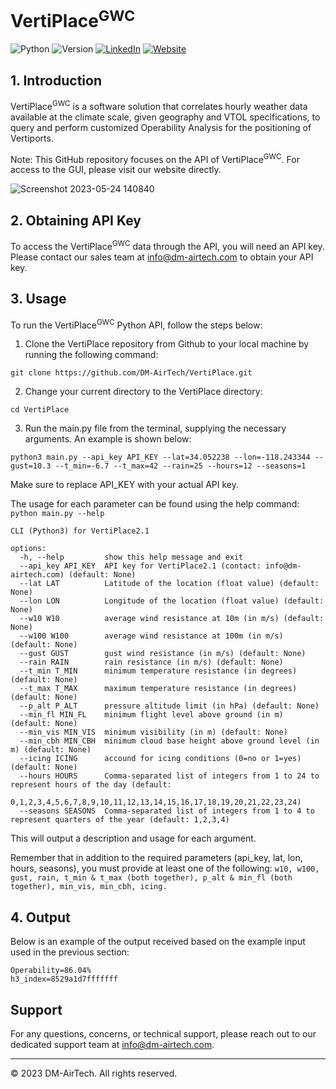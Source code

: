 # VertiPlace<sup>GWC</sup>

![Python](https://img.shields.io/badge/Python-3-blue)
![Version](https://img.shields.io/badge/Version-2.1-blue)
[![LinkedIn](https://img.shields.io/badge/LinkedIn-0077B5?style=flat&logo=linkedin&logoColor=white)](https://uk.linkedin.com/company/dm-airtech)
[![Website](https://img.shields.io/website?up_message=online&url=https%3A%2F%2Fwww.dm-airtech.com/)](https://www.dm-airtech.com/)

## 1. Introduction
VertiPlace<sup>GWC</sup> is a software solution that correlates hourly weather data available at the climate scale, given geography and VTOL specifications, to query and perform customized Operability Analysis for the positioning of Vertiports.

Note: This GitHub repository focuses on the API of VertiPlace<sup>GWC</sup>. For access to the GUI, please visit our website directly.

![Screenshot 2023-05-24 140840](https://github.com/DM-AirTech/VertiPlace/assets/40840002/cbe33e91-6687-45ce-b7e6-52e404c624c7)


## 2. Obtaining API Key

To access the VertiPlace<sup>GWC</sup> data through the API, you will need an API key. Please contact our sales team at info@dm-airtech.com to obtain your API key.

## 3. Usage

To run the VertiPlace<sup>GWC</sup> Python API, follow the steps below:

1. Clone the VertiPlace repository from Github to your local machine by running the following command:

`git clone https://github.com/DM-AirTech/VertiPlace.git`

2. Change your current directory to the VertiPlace directory:

`cd VertiPlace`

3. Run the main.py file from the terminal, supplying the necessary arguments. An example is shown below:
```
python3 main.py --api_key API_KEY --lat=34.052238 --lon=-118.243344 --gust=10.3 --t_min=-6.7 --t_max=42 --rain=25 --hours=12 --seasons=1     
```
Make sure to replace API_KEY with your actual API key.

The usage for each parameter can be found using the help command:
`python main.py --help`
```
CLI (Python3) for VertiPlace2.1

options:
  -h, --help         show this help message and exit
  --api_key API_KEY  API key for VertiPlace2.1 (contact: info@dm-airtech.com) (default: None)
  --lat LAT          Latitude of the location (float value) (default: None)
  --lon LON          Longitude of the location (float value) (default: None)
  --w10 W10          average wind resistance at 10m (in m/s) (default: None)
  --w100 W100        average wind resistance at 100m (in m/s) (default: None)
  --gust GUST        gust wind resistance (in m/s) (default: None)
  --rain RAIN        rain resistance (in m/s) (default: None)
  --t_min T_MIN      minimum temperature resistance (in degrees) (default: None)
  --t_max T_MAX      maximum temperature resistance (in degrees) (default: None)
  --p_alt P_ALT      pressure altitude limit (in hPa) (default: None)
  --min_fl MIN_FL    minimum flight level above ground (in m) (default: None)
  --min_vis MIN_VIS  minimum visibility (in m) (default: None)
  --min_cbh MIN_CBH  minimum cloud base height above ground level (in m) (default: None)
  --icing ICING      accound for icing conditions (0=no or 1=yes) (default: None)
  --hours HOURS      Comma-separated list of integers from 1 to 24 to represent hours of the day (default:
                     0,1,2,3,4,5,6,7,8,9,10,11,12,13,14,15,16,17,18,19,20,21,22,23,24)
  --seasons SEASONS  Comma-separated list of integers from 1 to 4 to represent quarters of the year (default: 1,2,3,4)
```
This will output a description and usage for each argument.

Remember that in addition to the required parameters (api_key, lat, lon, hours, seasons), you must provide at least one of the following: `w10, w100, gust, rain, t_min & t_max (both together), p_alt & min_fl (both together), min_vis, min_cbh, icing.`

## 4. Output
Below is an example of the output received based on the example input used in the previous section:
```
Operability=86.04%
h3_index=8529a1d7fffffff
```
## Support

For any questions, concerns, or technical support, please reach out to our dedicated support team at info@dm-airtech.com. 

---

© 2023 DM-AirTech. All rights reserved.
